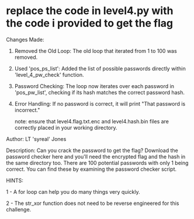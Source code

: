 # replace the code in level4.py with the code i provided to get the flag

Changes Made:
1. Removed the Old Loop: The old loop that iterated from 1 to 100 was removed.
2. Used 'pos_ps_list': Added the list of possible passwords directly within 'level_4_pw_check' function.
3. Password Checking: The loop now iterates over each password in 'pos_pw_list', checking if its hash matches the
   correct password hash.
4. Error Handling: If no password is correct, it will print "That password is incorrect."

   note: ensure that level4.flag.txt.enc and level4.hash.bin files are correctly placed in your working directory.


Author: LT 'syreal' Jones

Description:
Can you crack the password to get the flag? 
Download the password checker here and you'll need the encrypted flag and the hash in the same directory too. 
There are 100 potential passwords with only 1 being correct. You can find these by examining the password checker script.  

HINTS:

1 - A for loop can help you do many things very quickly.

2 - The str_xor function does not need to be reverse engineered for this challenge.
